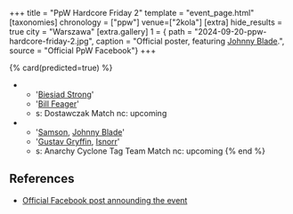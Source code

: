 +++
title = "PpW Hardcore Friday 2"
template = "event_page.html"
[taxonomies]
chronology = ["ppw"]
venue=["2kola"]
[extra]
hide_results = true
city = "Warszawa"
[extra.gallery]
1 = { path = "2024-09-20-ppw-hardcore-friday-2.jpg", caption = "Official poster, featuring [Johnny Blade](@/w/johnny-blade.md).", source = "Official PpW Facebook"}
+++

{% card(predicted=true) %}
- - '[Biesiad Strong](@/w/biesiad.md)'
  - '[Bill Feager](@/w/feager.md)'
  - s: Dostawczak Match
    nc: upcoming
- - '[Samson](@/w/samson.md), [Johnny Blade](@/w/johnny-blade.md)'
  - '[Gustav Gryffin](@/w/gustav-gryffin.md), [Isnorr](@/w/isnorr.md)'
  - s: Anarchy Cyclone Tag Team Match
    nc: upcoming
{% end %}

## References

* [Official Facebook post announding the event](https://www.facebook.com/OficjalnePPW/posts/pfbid08d4V76rPAC5izL61xJRK9jjKYZNjTEawzJjtzKZTtZgiS5PAeA8EquL6FGQteEayl)
